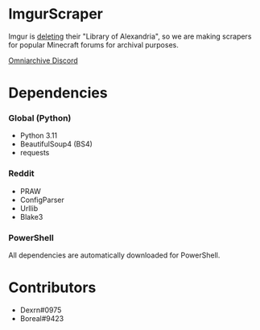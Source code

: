 # ImgurScraper
Imgur is [deleting](https://help.imgur.com/hc/en-us/articles/14415587638029-Imgur-Terms-of-Service-Update-April-19-2023-)  their "Library of Alexandria", so we are making scrapers for popular Minecraft forums for archival purposes.

[Omniarchive Discord](https://omniarchive.uk/discord)


# Dependencies
### Global (Python)
- Python 3.11
- BeautifulSoup4 (BS4)
- requests
### Reddit
- PRAW
- ConfigParser
- Urllib
- Blake3
### PowerShell
All dependencies are automatically downloaded for PowerShell.

# Contributors
- Dexrn#0975
- Boreal#9423
